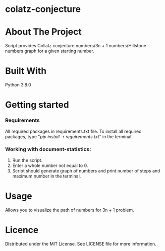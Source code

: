 # colatz-conjecture

# About The Project
Script provides Collatz conjecture numbers/3n + 1 numbers/Hillstone numbers graph for a given starting number.

# Built With
Python 3.8.0

# Getting started
### Requirements

All required packages in requirements.txt file.
To install all required packages, type "_pip install -r requirements.txt_" in the terminal.

### Working with document-statistics:
1. Run the script.
2. Enter a whole number not equal to 0.
3. Script should generate graph of numbers and print number of steps and maximum number in the terminal.

# Usage
Allows you to visualize the path of numbers for 3n + 1 problem.

# Licence
Distributed under the MIT License. See LICENSE file for more information.
